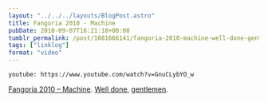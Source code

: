 ```yaml
---
layout: "../../../layouts/BlogPost.astro"
title: Fangoria 2010 - Machine
pubDate: 2010-09-07T16:21:18+00:00
tumblr_permalink: /post/1081666141/fangoria-2010-machine-well-done-gentlemen
tags: ["linklog"]
format: "video"
---
```


`youtube: https://www.youtube.com/watch?v=GnuCLybYO_w`

[Fangoria 2010 &#8211; Machine][1]. [Well done][2], [gentlemen][3].

[1]: https://www.youtube.com/watch?v=GnuCLybYO_w
[2]: http://www.boingboing.net/2010/09/07/steampunk-horror-sho.html
[3]: http://www.deathtotheflippers.com/
